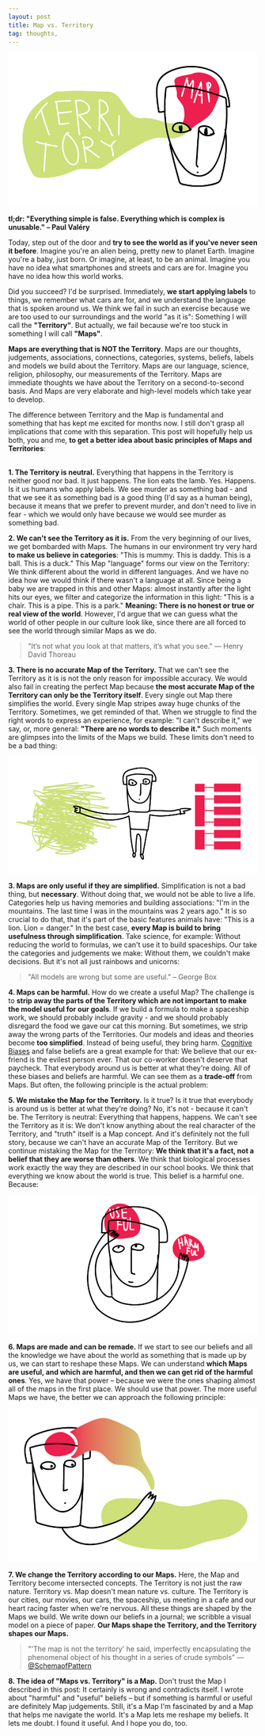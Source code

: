 ```yaml
---
layout: post
title: Map vs. Territory
tag: thoughts,
---
```


![image](/pic/160422_mapsVsTerritory-01.png)

**tl;dr: "Everything simple is false. Everything which is complex is unusable." – Paul Valéry**

Today, step out of the door and **try to see the world as if you've never seen it before**. Imagine you're an alien being, pretty new to planet Earth. Imagine you're a baby, just born. Or imagine, at least, to be an animal. Imagine you have no idea what smartphones and streets and cars are for. Imagine you have no idea how this world works.

Did you succeed? I'd be surprised. Immediately, **we start applying labels** to things, we remember what cars are for, and we understand the language that is spoken around us. We think we fail in such an exercise because we are too used to our surroundings and the world "as it is": Something I will call the **"Territory"**. But actually, we fail because we're too stuck in something I will call **"Maps"**.

**Maps are everything that is NOT the Territory**. Maps are our thoughts, judgements, associations, connections, categories, systems, beliefs, labels and models we build about the Territory. Maps are our language, science, religion, philosophy, our measurements of the Territory. Maps are immediate thoughts we have about the Territory on a second-to-second basis. And Maps are very elaborate and high-level models which take year to develop.

The difference between Territory and the Map is fundamental and something that has kept me excited for months now. I still don't grasp all implications that come with this separation. This post will hopefully help us both, you and me, **to get a better idea about basic principles of Maps and Territories**:
<br><br>


**1. The Territory is neutral.** Everything that happens in the Territory is neither good nor bad. It just happens. The lion eats the lamb. Yes. Happens. Is it us humans who apply labels. We see murder as something bad - and that we see it as something bad is a good thing (I'd say as a human being), because it means that we prefer to prevent murder, and don't need to live in fear - which we would only have because we would see murder as something bad.


**2. We can't see the Territory as it is.** From the very beginning of our lives, we get bombarded with Maps. The humans in our environment try very hard **to make us believe in categories**: "This is mummy. This is daddy. This is a ball. This is a duck." This Map "language" forms our view on the Territory: We think different about the world in different languages. And we have no idea how we would think if there wasn't a language at all. Since being a baby we are trapped in this and other Maps: almost instantly after the light hits our eyes, we filter and categorize the information in this light: "This is a chair. This is a pipe. This is a park."
**Meaning: There is no honest or true or real view of the world**. However, I'd argue that we can guess what the world of other people in our culture look like, since there are all forced to see the world through similar Maps as we do.

>"It’s not what you look at that matters, it’s what you see." — Henry David Thoreau


**3. There is no accurate Map of the Territory.** That we can't see the Territory as it is is not the only reason for impossible accuracy. We would also fail in creating the perfect Map because **the most accurate Map of the Territory can only be the Territory itself**. Every single out Map there simplifies the world. Every single Map stripes away huge chunks of the Territory.
Sometimes, we get reminded of that. When we struggle to find the right words to express an experience, for example: "I can't describe it," we say, or, more general: **"There are no words to describe it."** Such moments are glimpses into the limits of the Maps we build. These limits don't need to be a bad thing:

![image](/pic/160422_mapsVsTerritory-03.png)


**3. Maps are only useful if they are simplified.** Simplification is not a bad thing, but **necessary**. Without doing that, we would not be able to live a life. Categories help us having memories and building associations: "I'm in the mountains. The last time I was in the mountains was 2 years ago." It is so crucial to do that, that it's part of the basic features animals have: "This is a lion. Lion = danger."
In the best case, **every Map is build to bring usefulness through simplification**. Take science, for example: Without reducing the world to formulas, we can't use it to build spaceships.
Our take the categories and judgements we make: Without them, we couldn't make decisions. But it's not all just rainbows and unicorns:

> "All models are wrong but some are useful." – George Box

**4. Maps can be harmful.** How do we create a useful Map? The challenge is to **strip away the parts of the Territory which are not important to make the model useful for our goals**. If we build a formula to make a spaceship work, we should probably include gravity - and we should probably disregard the food we gave our cat this morning.
But sometimes, we strip away the wrong parts of the Territories. Our models and ideas and theories become **too simplified**. Instead of being useful, they bring harm. [Cognitive Biases](https://en.wikipedia.org/wiki/List_of_cognitive_biases) and false beliefs are a great example for that: We believe that our ex-friend is the evilest person ever. That our co-worker doesn't deserve that paycheck. That everybody around us is better at what they're doing. All of these biases and beliefs are harmful. We can see them as a **trade-off** from Maps. But often, the following principle is the actual problem:


**5. We mistake the Map for the Territory.** Is it true? Is it true that everybody is around us is better at what they're doing? No, it's not - because it can't be. The Territory is neutral: Everything that happens, happens. We can't see the Territory as it is: We don't know anything about the real character of the Territory, and "truth" itself is a Map concept. And it's definitely not the full story, because we can't have an accurate Map of the Territory. But we continue mistaking the Map for the Territory: **We think that it's a fact, not a belief that they are worse than others**. We think that biological processes work exactly the way they are described in our school books. We think that everything we know about the world is true. This belief is a harmful one. Because:

![image](/pic/160422_mapsVsTerritory-04.png)

**6. Maps are made and can be remade.** If we start to see our beliefs and all the knowledge we have about the world as something that is made up by us, we can start to reshape these Maps. We can understand **which Maps are useful, and which are harmful, and then we can get rid of the harmful ones**. Yes, we have that power – because we were the ones shaping almost all of the maps in the first place. We should use that power. The more useful Maps we have, the better we can approach the following principle:

![image](/pic/160422_mapsVsTerritory-02.png)

**7. We change the Territory according to our Maps.** Here, the Map and Territory become intersected concepts. The Territory is not just the raw nature. Territory vs. Map doesn't mean nature vs. culture. The Territory is our cities, our movies, our cars, the spaceship, us meeting in a cafe and our heart racing faster when we're nervous. All these things are shaped by the Maps we build. We write down our beliefs in a journal; we scribble a visual model on a piece of paper. **Our Maps shape the Territory, and the Territory shapes our Maps.**

> "'The map is not the territory' he said, imperfectly encapsulating the phenomenal object of his thought in a series of crude symbols" — [@SchemaofPattern](https://twitter.com/SchemaOfPattern/status/561355498360807424)

**8. The idea of "Maps vs. Territory" is a Map.** Don't trust the Map I described in this post: It certainly is wrong and contradicts itself. I wrote about "harmful" and "useful" beliefs – but if something is harmful or useful are definitely Map judgements. Still, it's a Map I'm fascinated by and a Map that helps me navigate the world. It's a Map lets me reshape my beliefs. It lets me doubt. I found it useful. And I hope you do, too.
